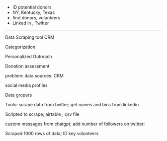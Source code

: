 
- ID potential donors
- NY, Kentucky, Texas
- find donors, volunteers
-  Linked in , Twitter
---
Data Scraping tool
CRM

Categorization

Personalized Outreach

Donation assessment

problem: data sources: CRM

social media profiles

Data gropers

Tools: scrape data from twitter; get names and bios from linkedin

Scripted to scrape; airtable ; csv file

custom messages from chatgpt; 
add number of followers on twitter; 

Scraped 1000 rows of data; ID key volunteers 


